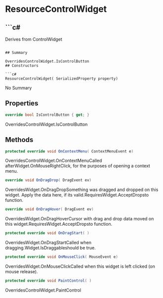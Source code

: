 # ResourceControlWidget

## ```c#
Derives from ControlWidget
```

## Summary

OverridesControlWidget.IsControlButton
## Constructors

```c#
ResourceControlWidget( SerializedProperty property) 
```
No Summary
## Properties

```c#
override bool IsControlButton { get; } 
```
OverridesControlWidget.IsControlButton
## Methods

```c#
protected override void OnContextMenu( ContextMenuEvent e) 
```
OverridesControlWidget.OnContextMenuCalled afterWidget.OnMouseRightClick, for the purposes of opening a context menu.
```c#
override void OnDragDrop( DragEvent ev) 
```
OverridesWidget.OnDragDropSomething was dragged and dropped on this widget. Apply the data here, if its valid.RequiresWidget.AcceptDropsto function.
```c#
override void OnDragHover( DragEvent ev) 
```
OverridesWidget.OnDragHoverCursor with drag and drop data moved on this widget.RequiresWidget.AcceptDropsto function.
```c#
protected override void OnDragStart( ) 
```
OverridesWidget.OnDragStartCalled when dragging.Widget.IsDraggableshould be true.
```c#
protected override void OnMouseClick( MouseEvent e) 
```
OverridesWidget.OnMouseClickCalled when this widget is left clicked (on mouse release).
```c#
protected override void PaintControl( ) 
```
OverridesControlWidget.PaintControl
